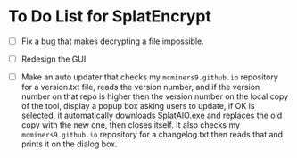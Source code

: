# To Do List for SplatEncrypt

- [ ] Fix a bug that makes decrypting a file impossible.

- [ ] Redesign the GUI

- [ ] Make an auto updater that checks my `mcminers9.github.io` repository for a version.txt file, reads the version number, and if the version number on that repo is higher then the version number on the local copy of the tool, display a popup box asking users to update, if OK is selected, it automatically downloads SplatAIO.exe and replaces the old copy with the new one, then closes itself. It also checks my `mcminers9.github.io` repository for a changelog.txt then reads that and prints it on the dialog box.
